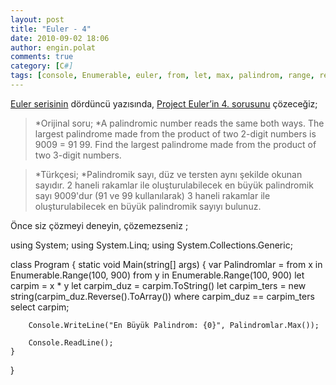 ```yaml
---
layout: post
title: "Euler - 4"
date: 2010-09-02 18:06
author: engin.polat
comments: true
category: [C#]
tags: [console, Enumerable, euler, from, let, max, palindrom, range, reverse, select, string, toarray, where, WriteLine]
---
```

[Euler serisinin](http://www.enginpolat.com/etiket/euler/) dördüncü yazısında, [Project Euler’in 4. sorusunu](http://projecteuler.net/index.php?section=problems&id=4) çözeceğiz;



>*Orijinal soru; *A palindromic number reads the same both ways. The largest palindrome made from the product of two 2-digit numbers is 9009 = 91  99.
Find the largest palindrome made from the product of two 3-digit numbers.





>*Türkçesi; *Palindromik sayı, düz ve tersten aynı şekilde okunan sayıdır. 2 haneli rakamlar ile oluşturulabilecek en büyük palindromik sayı 9009'dur (91 ve 99 kullanılarak) 3 haneli rakamlar ile oluşturulabilecek en büyük palindromik sayıyı bulunuz.



Önce siz çözmeyi deneyin, çözemezseniz <!--more--> ;



using System;
using System.Linq;
using System.Collections.Generic;

class Program
{
    static void Main(string[] args)
    {
        var Palindromlar = from x in Enumerable.Range(100, 900)
            from y in Enumerable.Range(100, 900)
            let carpim = x * y
            let carpim_duz = carpim.ToString()
            let carpim_ters = new string(carpim_duz.Reverse().ToArray())
            where carpim_duz == carpim_ters
            select carpim;

        Console.WriteLine("En Büyük Palindrom: {0}", Palindromlar.Max());

        Console.ReadLine();
    }
}


